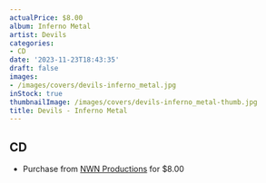 ```yaml
---
actualPrice: $8.00
album: Inferno Metal
artist: Devils
categories:
- CD
date: '2023-11-23T18:43:35'
draft: false
images:
- /images/covers/devils-inferno_metal.jpg
inStock: true
thumbnailImage: /images/covers/devils-inferno_metal-thumb.jpg
title: Devils - Inferno Metal
---
```


## CD
* Purchase from [NWN Productions](http://shop.nwnprod.com/index.php?route=product/product&path=93&product_id=2849&sort=pd.name&order=ASC) for $8.00
